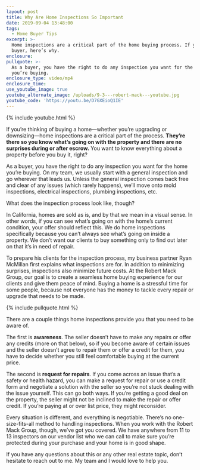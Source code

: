 ```yaml
---
layout: post
title: Why Are Home Inspections So Important
date: 2019-09-04 13:48:00
tags:
  - Home Buyer Tips
excerpt: >-
  Home inspections are a critical part of the home buying process. If you’re a
  buyer, here’s why.
enclosure:
pullquote: >-
  As a buyer, you have the right to do any inspection you want for the home
  you’re buying.
enclosure_type: video/mp4
enclosure_time:
use_youtube_image: true
youtube_alternate_image: /uploads/9-3---robert-mack---youtube.jpg
youtube_code: 'https://youtu.be/D7GXEioQ1IE'
---
```


{% include youtube.html %}

If you’re thinking of buying a home—whether you’re upgrading or downsizing—home inspections are a critical part of the process. **They’re there so you know what’s going on with the property and there are no surprises during or after escrow.** You want to know everything about a property before you buy it, right?

As a buyer, you have the right to do any inspection you want for the home you’re buying. On my team, we usually start with a general inspection and go wherever that leads us. Unless the general inspection comes back free and clear of any issues (which rarely happens), we’ll move onto mold inspections, electrical inspections, plumbing inspections, etc. &nbsp;

What does the inspection process look like, though?

In California, homes are sold as is, and by that we mean in a visual sense. In other words, if you can see what’s going on with the home’s current condition, your offer should reflect this. We do home inspections specifically because you can’t always see what’s going on inside a property. We don’t want our clients to buy something only to find out later on that it’s in need of repair.&nbsp;

To prepare his clients for the inspection process, my business partner Ryan McMillan first explains what inspections are for. In addition to minimizing surprises, inspections also minimize future costs. At the Robert Mack Group, our goal is to create a seamless home buying experience for our clients and give them peace of mind. Buying a home is a stressful time for some people, because not everyone has the money to tackle every repair or upgrade that needs to be made.

{% include pullquote.html %}

There are a couple things home inspections provide you that you need to be aware of.

The first is **awareness**. The seller doesn’t have to make any repairs or offer any credits (more on that below), so if you become aware of certain issues and the seller doesn’t agree to repair them or offer a credit for them, you have to decide whether you still feel comfortable buying at the current price.&nbsp;

The second is **request for repairs**. If you come across an issue that’s a safety or health hazard, you can make a request for repair or use a credit form and negotiate a solution with the seller so you’re not stuck dealing with the issue yourself. This can go both ways. If you’re getting a good deal on the property, the seller might not be inclined to make the repair or offer credit. If you’re paying at or over list price, they might reconsider.&nbsp;

Every situation is different, and everything is negotiable. There’s no one-size-fits-all method to handling inspections. When you work with the Robert Mack Group, though, we’ve got you covered. We have anywhere from 11 to 13 inspectors on our vendor list who we can call to make sure you’re protected during your purchase and your home is in good shape.&nbsp;

If you have any questions about this or any other real estate topic, don’t hesitate to reach out to me. My team and I would love to help you.
